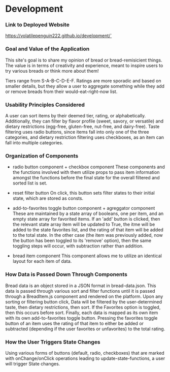 # Development

### Link to Deployed Website

https://volatilepenguin222.github.io/development/`

### Goal and Value of the Application

This site's goal is to share my opinion of bread or bread-remisicient things. The value is in terms of creativity and experience, meant to inspire users to try various breads or think more about them!

Tiers range from S-A-B-C-D-E-F. Ratings are more sporadic and based on smaller details, but they allow a user to aggregate something while they add or remove breads from their would-eat-right-now list.

### Usability Principles Considered

A user can sort items by their deemed tier, rating, or alphabetically. Additionally, they can filter by flavor profile (sweet, savory, or versatile) and dietary restrictions (egg-free, gluten-free, nut-free, and dairy-free). Taste filtering uses radio buttons, since items fall into only one of the three categories, and dietary restriction filtering uses checkboxes, as an item can fall into multiple categories.

### Organization of Components

- radio button component + checkbox component
  These components and the functions involved with them utilize props to pass item information amongst the functions before the final state for the overall filtered and sorted list is set.

- reset filter button
  On click, this button sets filter states to their initial state, which are stored as consts.

- add-to-favorites toggle button component + agreggator component
  These are maintained by a state array of booleans, one per item, and an empty state array for favorited items. If an 'add' button is clicked, then the relevant state array item will be updated to True, the itme will be added to the state favorites list, and the rating of that item will be added to the total state. In the other case (the item was previously added, now the button has been toggled to its 'remove' option), then the same toggling steps will occur, with subtraction rather than addition.

- bread item component
  This component allows me to utilize an identical layout for each item of data.

### How Data is Passed Down Through Components

Bread data is an object stored in a JSON format in bread-data.json. This data is passed through various sort and filter functions until it is passed through a BreadItem.js component and rendered on the platform. Upon any sorting or filtering button click, Data will be filtered by the user-determined taste, then dietary restrictions, then sort. If the Favorites option is toggled, then this occurs before sort. Finally, each data is mapped as its own item with its own add-to-favorites toggle button. Pressing the favorites toggle button of an item uses the rating of that item to either be added or subtracted (depending if the user favorites or unfavorites) to the total rating.

### How the User Triggers State Changes

Using various forms of buttons (default, radio, checkboxes) that are marked with onChange/onClick operations leading to update-state-functions, a user will trigger State changes.
